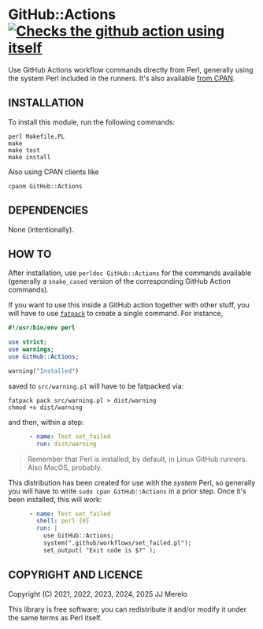 # GitHub::Actions [![Checks the github action using itself](https://github.com/JJ/perl-GitHub-Actions/actions/workflows/self-test.yml/badge.svg)](https://github.com/JJ/perl-GitHub-Actions/actions/workflows/self-test.yml)

Use GitHub Actions workflow commands directly from Perl, generally using the
system Perl included in the runners. It's also available [from CPAN](https://metacpan.org/pod/GitHub::Actions).

## INSTALLATION

To install this module, run the following commands:

	perl Makefile.PL
	make
	make test
	make install

Also using CPAN clients like

    cpanm GitHub::Actions

## DEPENDENCIES

None (intentionally).

## HOW TO

After installation, use `perldoc GitHub::Actions` for the commands available
(generally a `snake_cased` version of the corresponding GitHub Action commands).

If you want to use this inside a GitHub action together with other stuff, you
will have to use [`fatpack`](https://metacpan.org/dist/App-FatPacker) to create
a single command. For instance,

```perl
#!/usr/bin/env perl

use strict;
use warnings;
use GitHub::Actions;

warning("Installed")
```

saved to `src/warning.pl` will have to be fatpacked via:

```
fatpack pack src/warning.pl > dist/warning
chmod +x dist/warning
```

and then, within a step:

```yaml
      - name: Test set_failed
        run: dist/warning
```

> Remember that Perl is installed, by default, in Linux GitHub runners. Also
> MacOS, probably.

This distribution has been created for use with the *system* Perl, so generally
you will have to write `sudo cpan GitHub::Actions` in a prior step. Once it's
been installed, this will work:

```yaml
      - name: Test set_failed
        shell: perl {0}
        run: |
          use GitHub::Actions;
          system(".github/workflows/set_failed.pl");
          set_output( "Exit code is $?" );
```

## COPYRIGHT AND LICENCE

Copyright (C) 2021, 2022, 2023, 2024, 2025 JJ Merelo

This library is free software; you can redistribute it and/or modify
it under the same terms as Perl itself.
